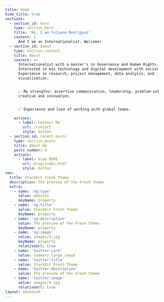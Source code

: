 ```yaml
---
title: Home
hide_title: true
sections:
  - section_id: hero
    type: section_hero
    title: 'Hi, I am Yuliana Rodríguez'
    content: |
      And I am an Internationalist. Welcome!
  - section_id: about
    type: section_content
    title: About
    content: >+
      Internationalist with a master's in Governance and Human Rights.
      Interested in mix technology and digital development with social science.
      Experience in research, project management, data analysis, and
      visualization.


      ✅ My strengths: assertive communication, leadership, problem-solving,
      creative and innovation.


      ✅ Experience and love of working with global teams.

    actions:
      - label: Contact Me
        url: /contact
        style: button
  - section_id: recent-posts
    type: section_posts
    title: About me
    posts_number: 4
    actions:
      - label: View MORE
        url: blog/index.html
        style: button
seo:
  title: Stackbit Fresh Theme
  description: The preview of the Fresh theme
  extra:
    - name: 'og:type'
      value: website
      keyName: property
    - name: 'og:title'
      value: Stackbit Fresh Theme
      keyName: property
    - name: 'og:description'
      value: The preview of the Fresh theme
      keyName: property
    - name: 'og:image'
      value: images/4.jpg
      keyName: property
      relativeUrl: true
    - name: 'twitter:card'
      value: summary_large_image
    - name: 'twitter:title'
      value: Stackbit Fresh Theme
    - name: 'twitter:description'
      value: The preview of the Fresh theme
    - name: 'twitter:image'
      value: images/4.jpg
      relativeUrl: true
layout: advanced
---
```

